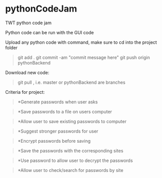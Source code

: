 # pythonCodeJam
TWT python code jam

Python code can be run with the GUI code

Upload any python code with command, make sure to cd into the project folder

>git add .
>git commit -am "commit message here"
>git push origin pythonBackend

Download new code:
>git pull <branch>, i.e. master or pythonBackend are branches

Criteria for project:
>*Generate passwords when user asks

>*Save passwords to a file on users computer

>*Allow user to save existing passwords to computer

>*Suggest stronger passwords for user

>*Encrypt passwords before saving

>*Save the passwords with the corresponding sites

>*Use password to allow user to decrypt the passwords

>*Allow user to check/search for passwords by site
